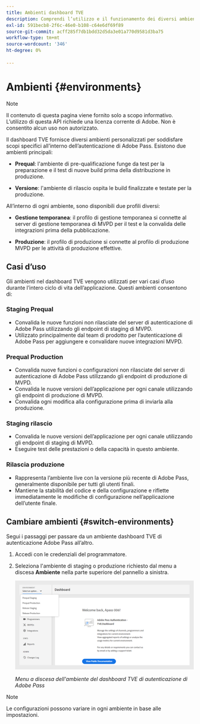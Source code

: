 ```yaml
---
title: Ambienti dashboard TVE
description: Comprendi l’utilizzo e il funzionamento dei diversi ambienti nel dashboard TVE.
exl-id: 591becb8-2f6c-46e0-b108-c64e6df69f89
source-git-commit: acff285f7db1bdd32d5da3e01a770d9581d3ba75
workflow-type: tm+mt
source-wordcount: '346'
ht-degree: 0%

---
```


# Ambienti {#environments}

>[!NOTE]
>
>Il contenuto di questa pagina viene fornito solo a scopo informativo. L’utilizzo di questa API richiede una licenza corrente di Adobe. Non è consentito alcun uso non autorizzato.

Il dashboard TVE fornisce diversi ambienti personalizzati per soddisfare scopi specifici all’interno dell’autenticazione di Adobe Pass. Esistono due ambienti principali:

* **Prequal**: l&#39;ambiente di pre-qualificazione funge da test per la preparazione e il test di nuove build prima della distribuzione in produzione.

* **Versione**: l&#39;ambiente di rilascio ospita le build finalizzate e testate per la produzione.

All’interno di ogni ambiente, sono disponibili due profili diversi:

* **Gestione temporanea**: il profilo di gestione temporanea si connette al server di gestione temporanea di MVPD per il test e la convalida delle integrazioni prima della pubblicazione.

* **Produzione**: il profilo di produzione si connette al profilo di produzione MVPD per le attività di produzione effettive.

## Casi d’uso

Gli ambienti nel dashboard TVE vengono utilizzati per vari casi d’uso durante l’intero ciclo di vita dell’applicazione. Questi ambienti consentono di:

### Staging Prequal

* Convalida le nuove funzioni non rilasciate del server di autenticazione di Adobe Pass utilizzando gli endpoint di staging di MVPD.
* Utilizzato principalmente dal team di prodotto per l’autenticazione di Adobe Pass per aggiungere e convalidare nuove integrazioni MVPD.

### Prequal Production

* Convalida nuove funzioni o configurazioni non rilasciate del server di autenticazione di Adobe Pass utilizzando gli endpoint di produzione di MVPD.
* Convalida le nuove versioni dell’applicazione per ogni canale utilizzando gli endpoint di produzione di MVPD.
* Convalida ogni modifica alla configurazione prima di inviarla alla produzione.

### Staging rilascio

* Convalida le nuove versioni dell’applicazione per ogni canale utilizzando gli endpoint di staging di MVPD.
* Eseguire test delle prestazioni o della capacità in questo ambiente.

### Rilascia produzione

* Rappresenta l’ambiente live con la versione più recente di Adobe Pass, generalmente disponibile per tutti gli utenti finali.
* Mantiene la stabilità del codice e della configurazione e riflette immediatamente le modifiche di configurazione nell’applicazione dell’utente finale.

## Cambiare ambienti {#switch-environments}

Segui i passaggi per passare da un ambiente dashboard TVE di autenticazione Adobe Pass all’altro.

1. Accedi con le credenziali del programmatore.

1. Seleziona l&#39;ambiente di staging o produzione richiesto dal menu a discesa **Ambiente** nella parte superiore del pannello a sinistra.

   ![Menu a discesa degli ambienti del dashboard TVE](../../assets/tve-dashboard/new-tve-dashboard/dashboard/dashboard-environment-menu.png)

   *Menu a discesa dell&#39;ambiente del dashboard TVE di autenticazione di Adobe Pass*

>[!NOTE]
>
> Le configurazioni possono variare in ogni ambiente in base alle impostazioni.
